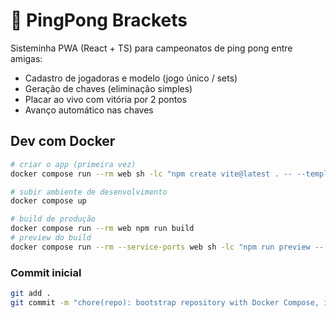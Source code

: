 # 🏓 PingPong Brackets

Sisteminha PWA (React + TS) para campeonatos de ping pong entre amigas:
- Cadastro de jogadoras e modelo (jogo único / sets)
- Geração de chaves (eliminação simples)
- Placar ao vivo com vitória por 2 pontos
- Avanço automático nas chaves

## Dev com Docker
```bash
# criar o app (primeira vez)
docker compose run --rm web sh -lc "npm create vite@latest . -- --template react-ts && npm i"

# subir ambiente de desenvolvimento
docker compose up

# build de produção
docker compose run --rm web npm run build
# preview do build
docker compose run --rm --service-ports web sh -lc "npm run preview -- --host 0.0.0.0 --port 4173"
```

### Commit inicial
```bash
git add .
git commit -m "chore(repo): bootstrap repository with Docker Compose, ignore files and basic README"
```